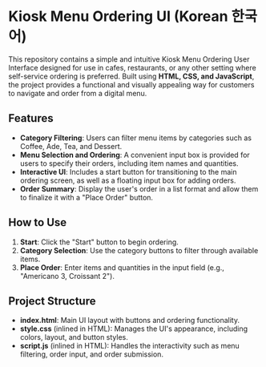 # Kiosk Menu Ordering UI (Korean 한국어)

This repository contains a simple and intuitive Kiosk Menu Ordering User Interface designed for use in cafes, restaurants, or any other setting where self-service ordering is preferred. Built using **HTML, CSS, and JavaScript**, the project provides a functional and visually appealing way for customers to navigate and order from a digital menu.

## Features
- **Category Filtering**: Users can filter menu items by categories such as Coffee, Ade, Tea, and Dessert.
- **Menu Selection and Ordering**: A convenient input box is provided for users to specify their orders, including item names and quantities.
- **Interactive UI**: Includes a start button for transitioning to the main ordering screen, as well as a floating input box for adding orders.
- **Order Summary**: Display the user's order in a list format and allow them to finalize it with a "Place Order" button.

## How to Use
1. **Start**: Click the "Start" button to begin ordering.
2. **Category Selection**: Use the category buttons to filter through available items.
3. **Place Order**: Enter items and quantities in the input field (e.g., "Americano 3, Croissant 2").

## Project Structure
- **index.html**: Main UI layout with buttons and ordering functionality.
- **style.css** (inlined in HTML): Manages the UI's appearance, including colors, layout, and button styles.
- **script.js** (inlined in HTML): Handles the interactivity such as menu filtering, order input, and order submission.
